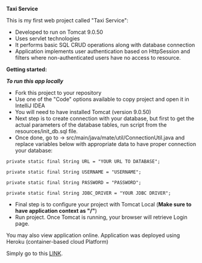 **Taxi Service**

This is my first web project called "Taxi Service":
- Developed to run on Tomcat 9.0.50
- Uses servlet technologies
- It performs basic SQL CRUD operations along with database connection
- Application implements user authentication based on HttpSession and filters
  where non-authenticated users have no access to resource.

**Getting started:**

_**To run this app locally**_
- Fork this project to your repository
- Use one of the "Code" options available to copy project and open it in IntelliJ IDEA
- You will need to have installed Tomcat (version 9.0.50)
- Next step is to create connection with your database, but first to get the actual parameters of the database tables,
  run script from the resources/init_db.sql file.
- Once done, go to  -> src/main/java/mate/util/ConnectionUtil.java and replace variables below with appropriate data
  to have proper connection your database:

`private static final String URL = "YOUR URL TO DATABASE";`

`private static final String USERNAME = "USERNAME";`

`private static final String PASSWORD = "PASSWORD";`

`private static final String JDBC_DRIVER = "YOUR JDBC DRIVER";`

- Final step is to configure your project with Tomcat Local (**Make sure to have application context as "/"**)
- Run project. Once Tomcat is running, your browser will retrieve Login page.

You may also view application online. Application was deployed using Heroku (container-based cloud Platform)

Simply go to this [LINK](https://taxi-app-heroku-first-project.herokuapp.com).